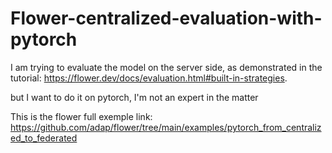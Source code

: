 # Flower-centralized-evaluation-with-pytorch
I am trying to evaluate the model on the server side, as demonstrated in the tutorial: https://flower.dev/docs/evaluation.html#built-in-strategies.

but I want to do it on pytorch, 
I'm not an expert in the matter

This is the flower full exemple link: https://github.com/adap/flower/tree/main/examples/pytorch_from_centralized_to_federated
